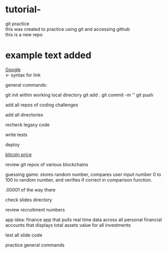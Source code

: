 # tutorial-
git practice<br>
this was created to practice using git and accessing github <br>
this is a new repo <br>
# example text added <br>
[Google](https://www.google.com)<br>  <- syntax for link

general commands:

git init within working local directory
git add .
git commit -m ''
git push

add all repos of coding challenges

add all directories

recheck legacy code

write tests 

deploy

[bitcoin price](https://www.coindesk.com/price/bitcoin)<br>

review git repos of various blockchains

guessing game: stores random number, compares user input number 0 to 100 to random number, and verifies if correct in comparison function.

.00001 of the way there

check slides directory

review recruitment numbers

app idea:
finance app that pulls real time data across all personal financial accounts that displays total assets value for all investments

test all slide code

practice general commands
